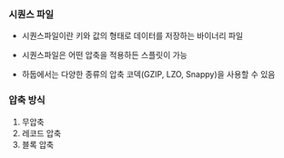 ### 시퀀스 파일

* 시퀀스파일이란 키와 값의 형태로 데이터를 저장하는 바이너리 파일
* 시퀀스파일은 어떤 압축을 적용하든 스플릿이 가능

* 하둡에서는 다양한 종류의 압축 코덱(GZIP, LZO, Snappy)을 사용할 수 있음


### 압축 방식

1. 무압축
2. 레코드 압축
3. 블록 압축



